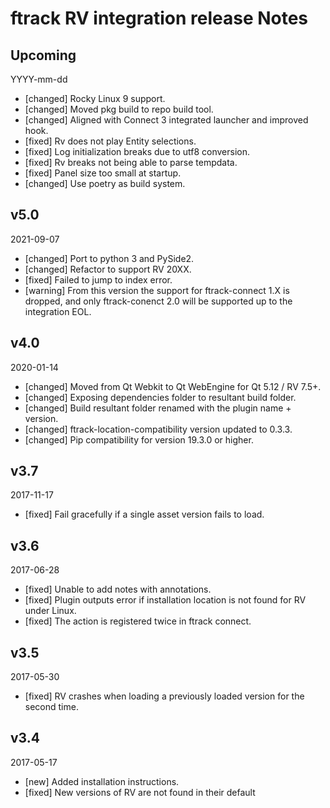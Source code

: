 # ftrack RV integration release Notes

## Upcoming
YYYY-mm-dd

* [changed] Rocky Linux 9 support.
* [changed] Moved pkg build to repo build tool.
* [changed] Aligned with Connect 3 integrated launcher and improved hook.
* [fixed] Rv does not play Entity selections.
* [fixed] Log initialization breaks due to utf8 conversion.
* [fixed] Rv breaks not being able to parse tempdata.
* [fixed] Panel size too small at startup.
* [changed] Use poetry as build system.

## v5.0
2021-09-07

* [changed] Port to python 3 and PySide2.
* [changed] Refactor to support RV 20XX.
* [fixed] Failed to jump to index error.
* [warning] From this version the support for ftrack-connect 1.X is dropped, and only ftrack-conenct 2.0 will be supported up to the integration EOL.

## v4.0
2020-01-14

* [changed] Moved from Qt Webkit to Qt WebEngine for Qt 5.12 / RV 7.5+.
* [changed] Exposing dependencies folder to resultant build folder.
* [changed] Build resultant folder renamed with the plugin name + version.
* [changed] ftrack-location-compatibility version updated to 0.3.3.
* [changed] Pip compatibility for version 19.3.0 or higher.

## v3.7
2017-11-17

* [fixed] Fail gracefully if a single asset version fails to load.

## v3.6
2017-06-28

* [fixed] Unable to add notes with annotations.
* [fixed] Plugin outputs error if installation location is not found for RV under Linux.
* [fixed] The action is registered twice in ftrack connect.

## v3.5
2017-05-30

* [fixed] RV crashes when loading a previously loaded version for the second time.

## v3.4
2017-05-17

* [new] Added installation instructions.
* [fixed] New versions of RV are not found in their default
